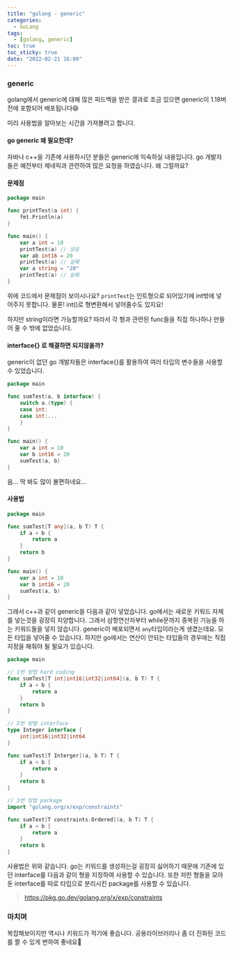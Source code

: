 ```yaml
---
title: "golang - generic"
categories:
  - GoLang
tags:
  - [golang, generic]
toc: true
toc_sticky: true
date: "2022-02-21 16:00"
---
```


### generic

golang에서 generic에 대해 많은 피드백을 받은 결과로 조금 있으면 generic이 1.18버전에 포함되어 배포됩니다:smile:

미리 사용법을 알아보는 시간을 가져볼려고 합니다.

#### go generic 왜 필요한데?

자바나 c++을 기존에 사용하시던 분들은 generic에 익숙하실 내용입니다. go 개발자들은 예전부터 제네릭과 관련하여 많은 요청을 하였습니다. 왜 그럴까요?

#### 문제점

```go
package main

func printTest(a int) {
    fmt.Println(a)
}

func main() {
    var a int = 10
    printTest(a) // 성공
    var ab int16 = 20
    printTest(a) // 실패
    var a string = "20"
    printTest(a) // 실패
}
```

위에 코드에서 문제점이 보이시나요? `printTest`는 인트형으로 되어있기에 int밖에 넣어주지 못합니다. 물론! int()로 형변환해서 넣어줄수도 있지요!

하지만 string이라면 가능할까요? 따라서 각 형과 관련된 func들을 직접 하나하나 만들어 줄 수 밖에 없었습니다.

#### interface{} 로 해결하면 되지않을까?

generic이 없던 go 개발자들은 interface{}를 활용하여 여러 타입의 변수들을 사용할 수 있었습니다.

```go
package main

func sumTest(a, b interface) {
    switch a.(type) {
    case int:
    case int:...
    }
}

func main() {
    var a int = 10
    var b int16 = 20
    sumTest(a, b)
}
```

음... 딱 봐도 많이 불편하네요...

#### 사용법

```go
package main

func sumTest[T any](a, b T) T {
    if a < b {
        return a
    }
    return b
}

func main() {
    var a int = 10
    var b int16 = 20
    sumTest(a, b)
}
```

그래서 c++과 같이 generic을 다음과 같이 넣었습니다. go에서는 새로운 키워드 자체를 넣는것을 굉장히 지양합니다. 그래서 삼항연산자부터 while문까지 중복된 기능을 하는 키워드들을 넣지 않습니다. generic이 배포되면서 `any`타입이라는게 생겼는데요. 모든 타입을 넣어줄 수 있습니다. 하지만 go에서는 연산이 안되는 타입들의 경우에는 직접 지정을 해줘야 될 필요가 있습니다.

```go
package main

// 1번 방법 hard coding
func sumTest[T int|int16|int32|int64](a, b T) T {
    if a < b {
        return a
    }
    return b
}

// 2번 방법 interface
type Integer interface {
	int|int16|int32|int64
}

func sumTest[T Interger](a, b T) T {
    if a < b {
        return a
    }
    return b
}

// 3번 방법 package
import "golang.org/x/exp/constraints"

func sumText[T constraints.Ordered](a, b T) T {
    if a < b {
        return a
    }
    return b
}
```

사용법은 위와 같습니다. go는 키워드를 생성하는걸 굉장히 싫어하기 때문에 기존에 있던 interface를 다음과 같이 형을 지정하여 사용할 수 있습니다. 또한 저런 형들을 모아둔 interface를 따로 타입으로 분리시킨 package를 사용할 수 있습니다.

> https://pkg.go.dev/golang.org/x/exp/constraints

### 마치며

복잡해보이지만 역시나 키워드가 적기에 좋습니다. 공용라이브러리나 좀 더 진화된 코드를 짤 수 있게 변하여 좋네요:hugs:
